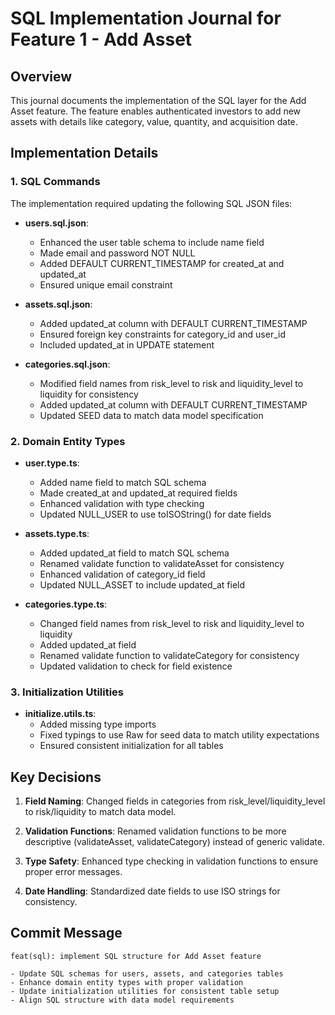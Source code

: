 # SQL Implementation Journal for Feature 1 - Add Asset

## Overview

This journal documents the implementation of the SQL layer for the Add Asset feature. The feature enables authenticated investors to add new assets with details like category, value, quantity, and acquisition date.

## Implementation Details

### 1. SQL Commands

The implementation required updating the following SQL JSON files:

- **users.sql.json**: 
  - Enhanced the user table schema to include name field
  - Made email and password NOT NULL
  - Added DEFAULT CURRENT_TIMESTAMP for created_at and updated_at
  - Ensured unique email constraint

- **assets.sql.json**:
  - Added updated_at column with DEFAULT CURRENT_TIMESTAMP
  - Ensured foreign key constraints for category_id and user_id
  - Included updated_at in UPDATE statement

- **categories.sql.json**:
  - Modified field names from risk_level to risk and liquidity_level to liquidity for consistency
  - Added updated_at column with DEFAULT CURRENT_TIMESTAMP
  - Updated SEED data to match data model specification

### 2. Domain Entity Types

- **user.type.ts**:
  - Added name field to match SQL schema
  - Made created_at and updated_at required fields
  - Enhanced validation with type checking
  - Updated NULL_USER to use toISOString() for date fields

- **assets.type.ts**:
  - Added updated_at field to match SQL schema
  - Renamed validate function to validateAsset for consistency
  - Enhanced validation of category_id field
  - Updated NULL_ASSET to include updated_at field

- **categories.type.ts**:
  - Changed field names from risk_level to risk and liquidity_level to liquidity
  - Added updated_at field
  - Renamed validate function to validateCategory for consistency
  - Updated validation to check for field existence

### 3. Initialization Utilities

- **initialize.utils.ts**:
  - Added missing type imports
  - Fixed typings to use Raw<T> for seed data to match utility expectations
  - Ensured consistent initialization for all tables

## Key Decisions

1. **Field Naming**: Changed fields in categories from risk_level/liquidity_level to risk/liquidity to match data model.

2. **Validation Functions**: Renamed validation functions to be more descriptive (validateAsset, validateCategory) instead of generic validate.

3. **Type Safety**: Enhanced type checking in validation functions to ensure proper error messages.

4. **Date Handling**: Standardized date fields to use ISO strings for consistency.

## Commit Message

```
feat(sql): implement SQL structure for Add Asset feature

- Update SQL schemas for users, assets, and categories tables
- Enhance domain entity types with proper validation
- Update initialization utilities for consistent table setup
- Align SQL structure with data model requirements
``` 